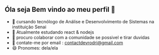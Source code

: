 ## Óla seja Bem vindo ao meu perfil 👋

- 👜 cursando tecnólogo de Análise e Desenvolvimento de Sistemas na instituição Senai 
- 🌱 Atualmente estudando react & nodejs 
- 👯 procuro colaborar com a comunidade se possivel e tirar duvidas 
- 💬 contate-me por email : contactdevrodri@gmail.com
- 😄 Pronomes: dela/ela


